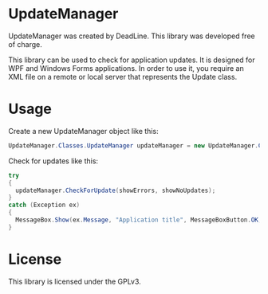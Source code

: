 # UpdateManager
UpdateManager was created by DeadLine. This library was developed free of charge.

This library can be used to check for application updates. It is designed for WPF and Windows Forms applications.
In order to use it, you require an XML file on a remote or local server that represents the Update class.
# Usage

Create a new UpdateManager object like this:
```C#
UpdateManager.Classes.UpdateManager updateManager = new UpdateManager.Classes.UpdateManager(Assembly.GetExecutingAssembly().GetName().Version, "https://example.com/update.xml", "Application title", "A new version is now available.\n\nClick the download button to immediately download the update!", "Information", "Cancel", "Download", "No new version is currently available.");
```

Check for updates like this:
```C#
try
{
  updateManager.CheckForUpdate(showErrors, showNoUpdates);
}
catch (Exception ex)
{
  MessageBox.Show(ex.Message, "Application title", MessageBoxButton.OK, MessageBoxImage.Error);
}
```

# License
This library is licensed under the GPLv3.
